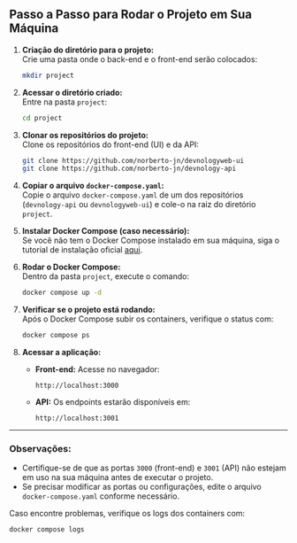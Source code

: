## Passo a Passo para Rodar o Projeto em Sua Máquina

1. **Criação do diretório para o projeto:**  
   Crie uma pasta onde o back-end e o front-end serão colocados:  
   ```bash
   mkdir project
   ```

2. **Acessar o diretório criado:**  
   Entre na pasta `project`:  
   ```bash
   cd project
   ```

3. **Clonar os repositórios do projeto:**  
   Clone os repositórios do front-end (UI) e da API:  
   ```bash
   git clone https://github.com/norberto-jn/devnologyweb-ui
   git clone https://github.com/norberto-jn/devnology-api
   ```

4. **Copiar o arquivo `docker-compose.yaml`:**  
   Copie o arquivo `docker-compose.yaml` de um dos repositórios (`devnology-api` ou `devnologyweb-ui`) e cole-o na raiz do diretório `project`.

5. **Instalar Docker Compose (caso necessário):**  
   Se você não tem o Docker Compose instalado em sua máquina, siga o tutorial de instalação oficial [aqui](https://docs.docker.com/compose/install/).

6. **Rodar o Docker Compose:**  
   Dentro da pasta `project`, execute o comando:  
   ```bash
   docker compose up -d
   ```

7. **Verificar se o projeto está rodando:**  
   Após o Docker Compose subir os containers, verifique o status com:  
   ```bash
   docker compose ps
   ```

8. **Acessar a aplicação:**  
   - **Front-end:** Acesse no navegador:  
     ```
     http://localhost:3000
     ```  
   - **API:** Os endpoints estarão disponíveis em:  
     ```
     http://localhost:3001
     ```  

--- 

### Observações:
- Certifique-se de que as portas `3000` (front-end) e `3001` (API) não estejam em uso na sua máquina antes de executar o projeto.  
- Se precisar modificar as portas ou configurações, edite o arquivo `docker-compose.yaml` conforme necessário.  

Caso encontre problemas, verifique os logs dos containers com:  
```bash
docker compose logs
```